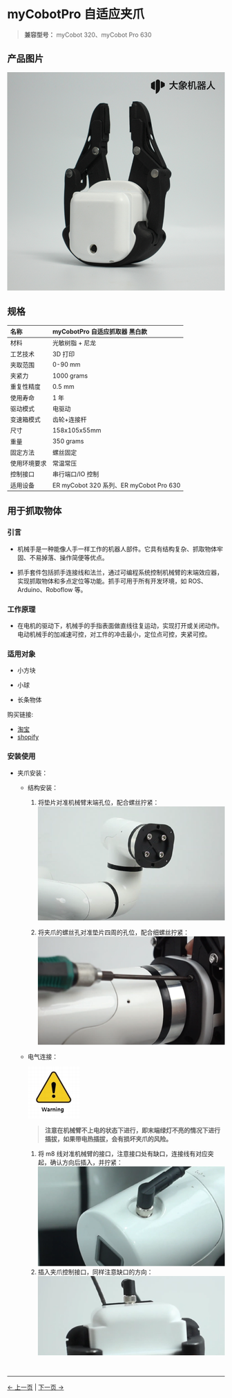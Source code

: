 # **myCobotPro 自适应夹爪**

> **兼容型号：** myCobot 320、myCobot Pro 630

## 产品图片

<img src="../../../resources/1-ProductIntroduction/1.4/1.4.1-Gripper/1-AdaptiveGripper/1.4.1自适应夹爪1.png" alt="img-1" width="800" height=“auto” />  


## 规格

| **名称**     | **myCobotPro 自适应抓取器 黑白款**      |
| :----------- | :-------------------------------------- |
| 材料         | 光敏树脂 + 尼龙                         |
| 工艺技术     | 3D 打印                                 |
| 夹取范围     | 0-90 mm                                 |
| 夹紧力       | 1000 grams                              |
| 重复性精度   | 0.5 mm                                  |
| 使用寿命     | 1 年                                    |
| 驱动模式     | 电驱动                                  |
| 变速箱模式   | 齿轮+连接杆                             |
| 尺寸         | 158x105x55mm                            |
| 重量         | 350 grams                               |
| 固定方法     | 螺丝固定                                |
| 使用环境要求 | 常温常压                                |
| 控制接口     | 串行端口/IO 控制                        |
| 适用设备     | ER myCobot 320 系列、ER myCobot Pro 630 |

## 用于抓取物体

### 引言

- 机械手是一种能像人手一样工作的机器人部件。它具有结构复杂、抓取物体牢固、不易掉落、操作简便等优点。

- 抓手套件包括抓手连接线和法兰，通过可编程系统控制机械臂的末端效应器，实现抓取物体和多点定位等功能。抓手可用于所有开发环境，如 ROS、Arduino、Roboflow 等。

### 工作原理

- 在电机的驱动下，机械手的手指表面做直线往复运动，实现打开或关闭动作。电动机械手的加减速可控，对工件的冲击最小，定位点可控，夹紧可控。

### 适用对象

- 小方块

- 小球

- 长条物体

购买链接:

- [淘宝](https://shop504055678.taobao.com)
- [shopify](https://shop.elephantrobotics.com/)

### 安装使用

- 夹爪安装：

  - 结构安装：

    1. 将垫片对准机械臂末端孔位，配合螺丝拧紧：
       ![](../../../resources/1-ProductIntroduction/1.4/1.4.1-Gripper/1-AdaptiveGripper/安装1.png)

    2. 将夹爪的螺丝孔对准垫片四周的孔位，配合细螺丝拧紧：
       ![](../../../resources/1-ProductIntroduction/1.4/1.4.1-Gripper/1-AdaptiveGripper/安装2.png)

  - 电气连接：
  
    ![](../../../resources/3-UserNotes/jigao.png)

    > **注意在机械臂不上电的状态下进行，即末端绿灯不亮的情况下进行插拔，如果带电热插拔，会有损坏夹爪的风险。**

    1. 将 m8 线对准机械臂的接口，注意接口处有缺口，连接线有对应突起，确认方向后插入，并拧紧：
       ![](../../../resources/1-ProductIntroduction/1.4/1.4.1-Gripper/1-AdaptiveGripper/电气连接1.png)
    2. 插入夹爪控制接口，同样注意缺口的方向：
       ![](../../../resources/1-ProductIntroduction/1.4/1.4.1-Gripper/1-AdaptiveGripper/电气连接2.png)

<br>

<!-- - 编程开发（python）：

  > 使用 python 对夹爪进行编程开发：
  > [python 环境下载](../../../10-ApplicationBasePython/10.1_320_PI-ApplicationPython/1_download.md)

  - 新建 python 文件：  
    在想要的文件路径下右键新建 python 文件：  
    ![](../../../resources/1-ProductIntroduction/1.4/1.4.1-Gripper/1-AdaptiveGripper/python使用1.png)

    > 文件名字可以根据需要修改

    ![](../../../resources/1-ProductIntroduction/1.4/1.4.1-Gripper/1-AdaptiveGripper/python使用2.png)

  - 进行功能编程：
    ![](../../../resources/1-ProductIntroduction/1.4/1.4.1-Gripper/1-AdaptiveGripper/python使用3.png)

    > 代码如下：

    ```python
    from pymycobot.mycobot import MyCobot
    from pymycobot import PI_PORT, PI_BAUD  # 当使用树莓派版本的mycobot时，可以引用这两个变量进行MyCobot初始化
    import time

    # 初始化一个MyCobot对象
    mc = MyCobot(PI_PORT, 115200)

    #设置夹爪为485模式
    mc.set_gripper_mode(0)
    # 控制夹爪打开-关闭-打开：
    #使用夹爪状态接口0为张开，1为关闭
    mc.set_gripper_state(0, 80)
    time.sleep(3)
    mc.set_gripper_state(1, 80)
    time.sleep(3)
    mc.set_gripper_state(0, 80)
    time.sleep(3)

    # 详细接口使用可以查看python API
    ```

- 保存文件并关闭，在文件夹空白处右键打开命令行终端

  ![](../../../resources/1-ProductIntroduction/1.4/1.4.1-Gripper/1-AdaptiveGripper/python使用4.png)

  输入：

  ```bash
  python gripper.py
  ```

  ![](../../../resources/1-ProductIntroduction/1.4/1.4.1-Gripper/1-AdaptiveGripper/python使用5.png)

> 可以看到夹爪打开-关闭-打开

- 编程开发（myblockly）：

  > 使用 myblockly 对夹爪进行编程开发：
  > [myblockly 下载](../../../5-BasicApplication/5.2-ApplicationUse/myblockly/320pi/2-install_uninstall.md)  
  > 注意使用 myblockly 开发前，需要先用 python 程序运行过`mc.set_gripper_mode(0)`，将夹爪设置为 485 模式。

  1. 确认结构及电气连接都完成后，启动机械臂，出现图形界面后打开 myblockly 软件  
     ![](../../../resources/1-ProductIntroduction/1.4/1.4.1-Gripper/1-AdaptiveGripper/myblockly使用1.png)
  2. 修改波特率为 115200  
     ![](../../../resources/1-ProductIntroduction/1.4/1.4.1-Gripper/1-AdaptiveGripper/myblockly使用2.png)
  3. 在左侧列表找到 `夹爪`，选择`设置夹爪值`模块  
     ![](../../../resources/1-ProductIntroduction/1.4/1.4.1-Gripper/1-AdaptiveGripper/myblockly使用3.png)
  4. 拖动模块连接在`初始化mycobot`模块下面，根据需要修改张开的程度和速度，这里都设置为`70`  
     ![](../../../resources/1-ProductIntroduction/1.4/1.4.1-Gripper/1-AdaptiveGripper/myblockly使用4.png)
  5. 在`时间`，选择`睡眠`模块  
     ![](../../../resources/1-ProductIntroduction/1.4/1.4.1-Gripper/1-AdaptiveGripper/myblockly使用5.png)
  6. 设置时间为 `2 秒`，目的是留出夹爪运动时间  
     ![](../../../resources/1-ProductIntroduction/1.4/1.4.1-Gripper/1-AdaptiveGripper/myblockly使用6.png)
  7. 重复选择一次`设置夹爪值`和`睡眠`模块，将`设置夹爪值`张开程度改为`0`  
     ![alt text](../../../resources/1-ProductIntroduction/1.4/1.4.1-Gripper/1-AdaptiveGripper/myblockly使用7.png)
     ![alt text](../../../resources/1-ProductIntroduction/1.4/1.4.1-Gripper/1-AdaptiveGripper/myblockly使用8.png)
  8. 在左侧列表找到 `夹爪`，选择`设置夹爪值`模块
     ![](../../../resources/1-ProductIntroduction/1.4/1.4.1-Gripper/1-AdaptiveGripper/myblockly使用9.png)
  9. 修改状态为`打开`，速度为`70`
     ![](../../../resources/1-ProductIntroduction/1.4/1.4.1-Gripper/1-AdaptiveGripper/myblockly使用10.png)
  10. 点击右上角的绿色运行图标，可以看到夹爪`打开-关闭-打开`的运动状态

<br> -->

<!-- - 安装过程视频演示
<iframe width="560" height="315" src="https://www.youtube.com/embed/RPKjV0IuP5E" title="myCobot Pro Accessories | The new gripper for myCobot Pro 630" frameborder="0" allow="accelerometer; autoplay; clipboard-write; encrypted-media; gyroscope; picture-in-picture; web-share" allowfullscreen></iframe>

如果视频无法加载，请点击下面的链接观看视频。  
[安装视频](https://www.youtube.com/watch?v=RPKjV0IuP5E) -->

---

[← 上一页](../README.md) | [下一页 →](./2-ElectricGripper.md)
